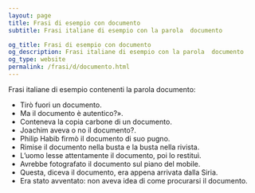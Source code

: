 ```yaml
---
layout: page
title: Frasi di esempio con documento 
subtitle: Frasi italiane di esempio con la parola  documento

og_title: Frasi di esempio con documento 
og_description: Frasi italiane di esempio con la parola  documento
og_type: website
permalink: /frasi/d/documento.html
---
```


Frasi italiane di esempio contenenti la parola documento:


- Tirò fuori un documento.
- Ma il documento è autentico?».
- Conteneva la copia carbone di un documento.
- Joachim aveva o no il documento?.
- Philip Habib firmò il documento di suo pugno.
- Rimise il documento nella busta e la busta nella rivista.
- L’uomo lesse attentamente il documento, poi lo restituì.
- Avrebbe fotografato il documento sul piano del mobile.
- Questa, diceva il documento, era appena arrivata dalla Siria.
- Era stato avventato: non aveva idea di come procurarsi il documento.
